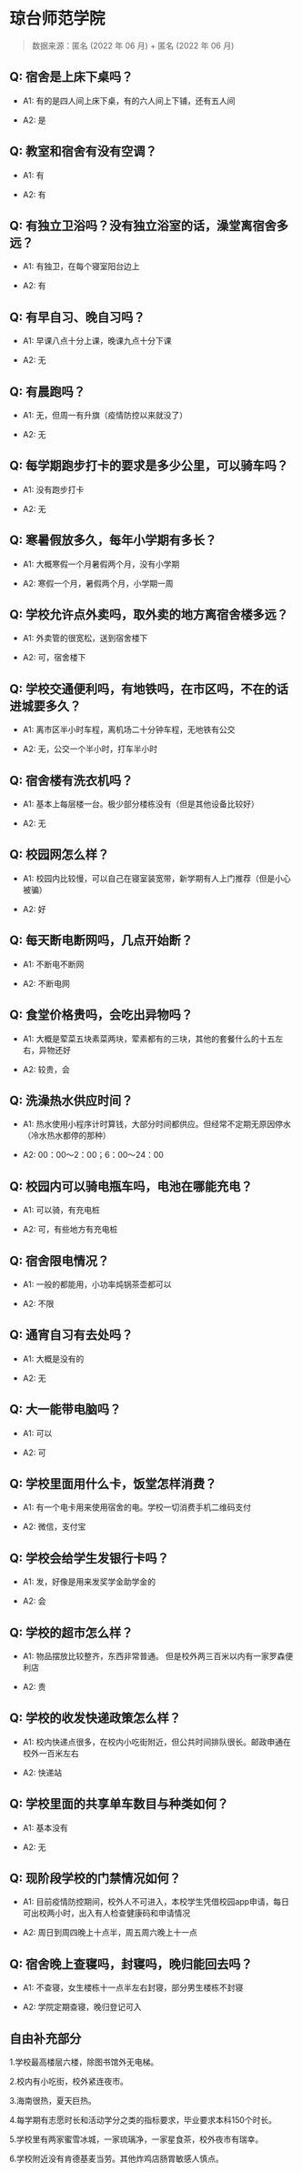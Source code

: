 # 琼台师范学院

> 数据来源：匿名 (2022 年 06 月) + 匿名 (2022 年 06 月)

## Q: 宿舍是上床下桌吗？

- A1: 有的是四人间上床下桌，有的六人间上下铺，还有五人间

- A2: 是

## Q: 教室和宿舍有没有空调？

- A1: 有

- A2: 有

## Q: 有独立卫浴吗？没有独立浴室的话，澡堂离宿舍多远？

- A1: 有独卫，在每个寝室阳台边上

- A2: 有

## Q: 有早自习、晚自习吗？

- A1: 早课八点十分上课，晚课九点十分下课

- A2: 无

## Q: 有晨跑吗？

- A1: 无，但周一有升旗（疫情防控以来就没了）

- A2: 无

## Q: 每学期跑步打卡的要求是多少公里，可以骑车吗？

- A1: 没有跑步打卡

- A2: 无

## Q: 寒暑假放多久，每年小学期有多长？

- A1: 大概寒假一个月暑假两个月，没有小学期

- A2: 寒假一个月，暑假两个月，小学期一周

## Q: 学校允许点外卖吗，取外卖的地方离宿舍楼多远？

- A1: 外卖管的很宽松，送到宿舍楼下

- A2: 可，宿舍楼下

## Q: 学校交通便利吗，有地铁吗，在市区吗，不在的话进城要多久？

- A1: 离市区半小时车程，离机场二十分钟车程，无地铁有公交

- A2: 无，公交一个半小时，打车半小时

## Q: 宿舍楼有洗衣机吗？

- A1: 基本上每层楼一台。极少部分楼栋没有（但是其他设备比较好）

- A2: 无

## Q: 校园网怎么样？

- A1: 校园内比较慢，可以自己在寝室装宽带，新学期有人上门推荐（但是小心被骗）

- A2: 好

## Q: 每天断电断网吗，几点开始断？

- A1: 不断电不断网

- A2: 不断电网

## Q: 食堂价格贵吗，会吃出异物吗？

- A1: 大概是荤菜五块素菜两块，荤素都有的三块，其他的套餐什么的十五左右，异物还好

- A2: 较贵，会

## Q: 洗澡热水供应时间？

- A1: 热水使用小程序计时算钱，大部分时间都供应。但经常不定期无原因停水（冷水热水都停的那种）

- A2: 00：00～2：00；6：00～24：00

## Q: 校园内可以骑电瓶车吗，电池在哪能充电？

- A1: 可以骑，有充电桩

- A2: 可，有些地方有充电桩

## Q: 宿舍限电情况？

- A1: 一般的都能用，小功率炖锅茶壶都可以

- A2: 不限

## Q: 通宵自习有去处吗？

- A1: 大概是没有的

- A2: 无

## Q: 大一能带电脑吗？

- A1: 可以

- A2: 可

## Q: 学校里面用什么卡，饭堂怎样消费？

- A1: 有一个电卡用来使用宿舍的电。学校一切消费手机二维码支付

- A2: 微信，支付宝

## Q: 学校会给学生发银行卡吗？

- A1: 发，好像是用来发奖学金助学金的

- A2: 会

## Q: 学校的超市怎么样？

- A1: 物品摆放比较整齐，东西非常普通。
但是校外两三百米以内有一家罗森便利店

- A2: 贵

## Q: 学校的收发快递政策怎么样？

- A1: 校内快递点很多，在校内小吃街附近，但公共时间排队很长。邮政申通在校外一百米左右

- A2: 快递站

## Q: 学校里面的共享单车数目与种类如何？

- A1: 基本没有

- A2: 无

## Q: 现阶段学校的门禁情况如何？

- A1: 目前疫情防控期间，校外人不可进入，本校学生凭借校园app申请，每日可出校两小时，出入有人检查健康码和申请情况

- A2: 周日到周四晚上十点半，周五周六晚上十一点

## Q: 宿舍晚上查寝吗，封寝吗，晚归能回去吗？

- A1: 不查寝，女生楼栋十一点半左右封寝，部分男生楼栋不封寝

- A2: 学院定期查寝，晚归登记可入

## 自由补充部分

1.学校最高楼层六楼，除图书馆外无电梯。

2.校内有小吃街，校外紧连夜市。

3.海南很热，夏天巨热。

4.每学期有志愿时长和活动学分之类的指标要求，毕业要求本科150个时长。

5.学校里有两家蜜雪冰城，一家琉璃净，一家星食茶，校外夜市有瑞幸。

6.学校附近没有肯德基麦当劳。其他炸鸡店肠胃敏感人慎点。